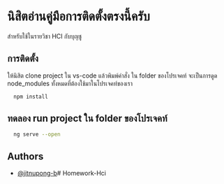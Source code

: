 # นิสิตอ่านคู่มือการติดตั้งตรงนี้ครับ

สำหรับใช้ในรายวิชา HCI กับบุญชู 

## การติดตั้ง

ให้นิสิต clone project ใน vs-code แล้วพิมพ์คำสั่ง ใน folder ของโปรเจคท์ จะเป็นการดูด node_modules ทั้งหมดที่ต้องใช้มาในโปรเจคท์ของเรา

```bash
  npm install
```
## ทดลอง run project ใน folder ของโปรเจคท์

```bash
  ng serve --open
```
## Authors

- [@jitnupong-b](https://www.github.com/jitnupong-b)#   H o m e w o r k - H c i  
 